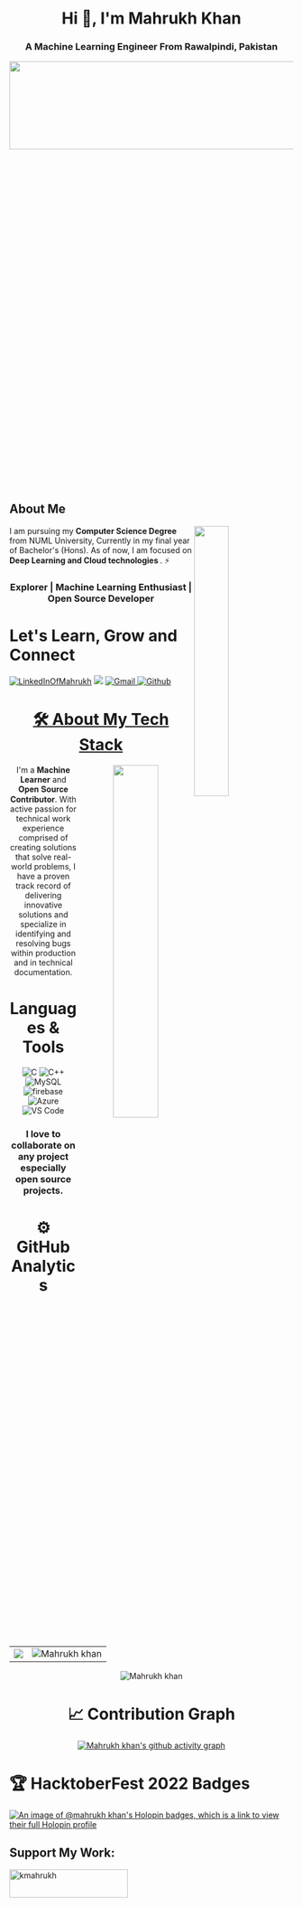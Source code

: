 <h1 align="center">Hi 👋, I'm Mahrukh Khan</h1>
<h3 align="center">A Machine Learning Engineer From Rawalpindi, Pakistan</h3>
<img width="110%" height="20%" align="right" margin=30px src="https://github.com/Suga7772/Suga7772/assets/107424325/862a2b0e-69bd-4a85-b7e4-f884b2d687c4" >
<h2>About Me</h2> 

<img width="35%" align="right" src="https://github.com/Suga7772/Suga7772/assets/107424325/b7a75cf2-68ff-4749-b505-041db27a7212.gif" >
 I am pursuing my <b>Computer Science Degree</b> from NUML University, Currently in my final year of Bachelor's (Hons). As of now, I am focused on <b>Deep Learning and Cloud technologies </b>. ⚡
 
 <h3 align="center"> Explorer | Machine Learning Enthusiast | Open Source Developer</h3>

 <div>
 <h1>Let's Learn, Grow and Connect</h1>

<a  href="https://www.linkedin.com/in/mahrukhkhan-geek/" target="_blank"><img alt="LinkedInOfMahrukh" src="https://img.shields.io/badge/linkedin%20-%230077B5.svg?&style=for-the-badge&logo=linkedin&logoColor=white" /></a>
<a href="https://twitter.com/Mahrukh11906294" target="_blank"><img src="https://img.shields.io/badge/twitter-%2300acee.svg?&style=for-the-badge&logo=twitter&logoColor=white&alt=twitter" /></a>
<a href="mailto:mahrukhkhan702@gmail.com"><img  alt="Gmail" src="https://img.shields.io/badge/Gmail-D14836?style=for-the-badge&logo=gmail&logoColor=white" />
<a  href="https://github.com/Suga7772"><img alt=" Github" src="https://img.shields.io/badge/github-%23121011.svg?style=for-the-badge&logo=github&logoColor=white"/>
</div>
<div align="center">
<h1>🛠 About My Tech Stack</h1>
<a href="https://jumpnet.enjinx.io/eth/asset/68c0000000000245/40"><img width="40%" align="right" src="https://user-images.githubusercontent.com/52650290/194544931-7ace475e-39f6-4b18-be93-69394a6c552f.jpg" ></a>
   
I'm a **Machine Learner** and 𝐎𝐩𝐞𝐧 𝐒𝐨𝐮𝐫𝐜𝐞 **Contributor**. With active passion for technical work experience comprised of creating solutions that solve real-world problems, I have a proven track record of delivering innovative solutions and specialize in identifying and resolving bugs within production and in technical documentation. 

# Languages & Tools
<p align="center"> 
<img alt="C" src="https://img.shields.io/badge/c-%2300599C.svg?&style=for-the-badge&logo=c&logoColor=white" />
<img alt="C++" src="https://img.shields.io/badge/c++-%2300599C.svg?&style=for-the-badge&logo=c%2B%2B&ogoColor=white" />
 <img alt="MySQL" src="https://img.shields.io/badge/MySQL-00000F?style=for-the-badge&logo=mysql&logoColor=white" />
 <img alt="firebase" src="https://img.shields.io/badge/firebase-ffca28?style=for-the-badge&logo=firebase&logoColor=black" />
 <img alt="Azure" src="https://img.shields.io/badge/azure-%230072C6.svg?style=for-the-badge&logo=microsoftazure&logoColor=white" />
 <img alt="VS Code" src="https://img.shields.io/badge/Visual_Studio_Code-0078D4?style=for-the-badge&logo=visual%20studio%20code&logoColor=white" />
</p>

### I love to collaborate on any project especially open source projects. 
# ⚙️ GitHub Analytics
  <table>  <tr>
<td><img src="https://github-readme-stats.vercel.app/api?username=Suga7772&show_icons=true&theme=dark" /></td>   
    <td><img src="https://github-readme-stats.vercel.app/api/top-langs?username=Suga7772&show_icons=true&locale=en&layout=compact&title_color=7A7ADB&icon_color=2234AE&text_color=D3D3D3&bg_color=0,000000,130F40" alt="Mahrukh khan" /></td>
  </tr></table>

<div align="center">
<p><img align="center" src="https://github-readme-streak-stats.herokuapp.com/?user=Suga7772&theme=dark" alt="Mahrukh khan" /></p>
  </div>

# 📈 Contribution Graph  
[![Mahrukh khan's github activity graph](https://github-readme-activity-graph.vercel.app/graph?username=Suga7772&theme=react)](https://github.com/ashutosh00710/github-readme-activity-graph)
 </div>

# 🏆 HacktoberFest 2022 Badges
 
[![An image of @mahrukh khan's Holopin badges, which is a link to view their full Holopin profile](https://holopin.me/@suga7772)](https://holopin.io/@suga7772)

<h2 align="left">Support My Work:</h2>
<p><a href="https://www.buymeacoffee.com/MahrukhK"> <img align="left" src="https://cdn.buymeacoffee.com/buttons/v2/default-yellow.png" height="50" width="210" alt="kmahrukh" /></a></p><br><br>

